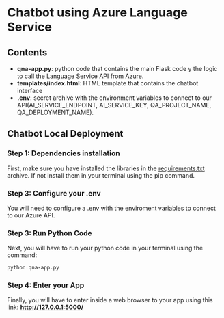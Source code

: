 # Chatbot using Azure Language Service

## Contents
- **qna-app.py**: python code that contains the main Flask code y the logic to call the Language Service API from Azure.
- **templates/index.html**: HTML template that contains the chatbot interface
- **.env**: secret archive with the environment variables to connect to our API(AI_SERVICE_ENDPOINT, AI_SERVICE_KEY, QA_PROJECT_NAME, QA_DEPLOYMENT_NAME).
  
## Chatbot Local Deployment

### Step 1: Dependencies installation
First, make sure you have installed the libraries in the [requirements.txt](https://github.com/hugoArgila/chatbot_languageproject/blob/main/mi_chatbot_app/requirements.txt) archive. If not install them in your terminal using the pip command.

### Step 3: Configure your .env
You will need to configure a .env with the enviroment variables to connect to our Azure API.

### Step 3: Run Python Code
Next, you will have to run your python code in your terminal using the command:
```bash
python qna-app.py
```

 ### Step 4: Enter your App 
 Finally, you will have to enter inside a web browser to your app using this link: **http://127.0.0.1:5000/**
